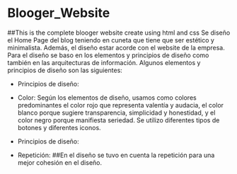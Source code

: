 # Blooger_Website
##This is the complete blooger website create using html and css
Se diseño el Home Page del blog teniendo en cuneta que tiene que ser estético y minimalista. Además, el diseño estar acorde con el website de la empresa. Para el diseño se baso en los elementos y principios de diseño como también en las arquitecturas de información.
Algunos elementos y principios de diseño son las siguientes:
*	Principios de diseño:
+  Color:
Según los elementos de diseño, usamos como colores predominantes el color rojo que representa valentía y audacia, el color blanco porque sugiere transparencia, simplicidad y honestidad, y el color negro porque manifiesta seriedad.
Se utilizo diferentes tipos de botones y diferentes iconos.
*	Principios de diseño:
+	Repetición:
##En el diseño se tuvo en cuenta la repetición para una mejor cohesión en el diseño.
